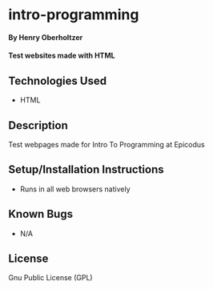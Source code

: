 # intro-programming
#### By Henry Oberholtzer
#### Test websites made with HTML

## Technologies Used

* HTML

## Description
Test webpages made for Intro To Programming at Epicodus

## Setup/Installation Instructions

* Runs in all web browsers natively

## Known Bugs

* N/A

## License

Gnu Public License (GPL)